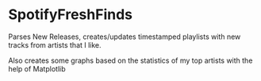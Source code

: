 # SpotifyFreshFinds
Parses New Releases, creates/updates timestamped playlists with new tracks from artists that I like.

Also creates some graphs based on the statistics of my top artists with the help of Matplotlib

